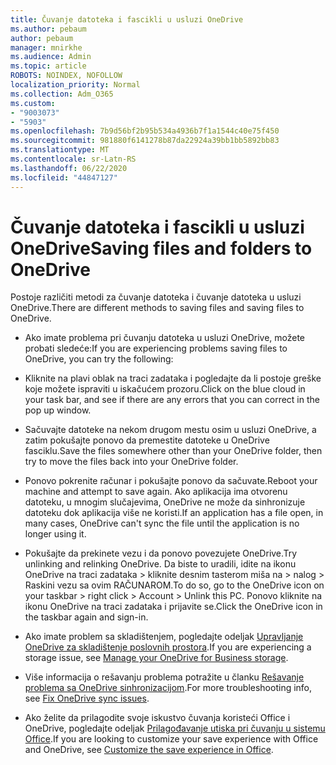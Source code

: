 ```yaml
---
title: Čuvanje datoteka i fascikli u usluzi OneDrive
ms.author: pebaum
author: pebaum
manager: mnirkhe
ms.audience: Admin
ms.topic: article
ROBOTS: NOINDEX, NOFOLLOW
localization_priority: Normal
ms.collection: Adm_O365
ms.custom:
- "9003073"
- "5903"
ms.openlocfilehash: 7b9d56bf2b95b534a4936b7f1a1544c40e75f450
ms.sourcegitcommit: 981880f6141278b87da22924a39bb1bb5892bb83
ms.translationtype: MT
ms.contentlocale: sr-Latn-RS
ms.lasthandoff: 06/22/2020
ms.locfileid: "44847127"
---
```

# <a name="saving-files-and-folders-to-onedrive"></a><span data-ttu-id="3192b-102">Čuvanje datoteka i fascikli u usluzi OneDrive</span><span class="sxs-lookup"><span data-stu-id="3192b-102">Saving files and folders to OneDrive</span></span>

<span data-ttu-id="3192b-103">Postoje različiti metodi za čuvanje datoteka i čuvanje datoteka u usluzi OneDrive.</span><span class="sxs-lookup"><span data-stu-id="3192b-103">There are different methods to saving files and saving files to OneDrive.</span></span>

- <span data-ttu-id="3192b-104">Ako imate problema pri čuvanju datoteka u usluzi OneDrive, možete probati sledeće:</span><span class="sxs-lookup"><span data-stu-id="3192b-104">If you are experiencing problems saving files to OneDrive, you can try the following:</span></span>

- <span data-ttu-id="3192b-105">Kliknite na plavi oblak na traci zadataka i pogledajte da li postoje greške koje možete ispraviti u iskačućem prozoru.</span><span class="sxs-lookup"><span data-stu-id="3192b-105">Click on the blue cloud in your task bar, and see if there are any errors that you can correct in the pop up window.</span></span>
- <span data-ttu-id="3192b-106">Sačuvajte datoteke na nekom drugom mestu osim u usluzi OneDrive, a zatim pokušajte ponovo da premestite datoteke u OneDrive fasciklu.</span><span class="sxs-lookup"><span data-stu-id="3192b-106">Save the files somewhere other than your OneDrive folder, then try to move the files back into your OneDrive folder.</span></span>
- <span data-ttu-id="3192b-107">Ponovo pokrenite računar i pokušajte ponovo da sačuvate.</span><span class="sxs-lookup"><span data-stu-id="3192b-107">Reboot your machine and attempt to save again.</span></span> <span data-ttu-id="3192b-108">Ako aplikacija ima otvorenu datoteku, u mnogim slučajevima, OneDrive ne može da sinhronizuje datoteku dok aplikacija više ne koristi.</span><span class="sxs-lookup"><span data-stu-id="3192b-108">If an application has a file open, in many cases, OneDrive can't sync the file until the application is no longer using it.</span></span>
- <span data-ttu-id="3192b-109">Pokušajte da prekinete vezu i da ponovo povezujete OneDrive.</span><span class="sxs-lookup"><span data-stu-id="3192b-109">Try unlinking and relinking OneDrive.</span></span> <span data-ttu-id="3192b-110">Da biste to uradili, idite na ikonu OneDrive na traci zadataka > kliknite desnim tasterom miša na > nalog > Raskini vezu sa ovim RAČUNAROM.</span><span class="sxs-lookup"><span data-stu-id="3192b-110">To do so, go to the OneDrive icon on your taskbar > right click > Account > Unlink this PC.</span></span> <span data-ttu-id="3192b-111">Ponovo kliknite na ikonu OneDrive na traci zadataka i prijavite se.</span><span class="sxs-lookup"><span data-stu-id="3192b-111">Click the OneDrive icon in the taskbar again and sign-in.</span></span>
- <span data-ttu-id="3192b-112">Ako imate problem sa skladištenjem, pogledajte odeljak [Upravljanje OneDrive za skladištenje poslovnih prostora](https://support.microsoft.com/office/31519161-059c-4764-b6f8-f5cd29f7fe68).</span><span class="sxs-lookup"><span data-stu-id="3192b-112">If you are experiencing a storage issue, see  [Manage your OneDrive for Business storage](https://support.microsoft.com/office/31519161-059c-4764-b6f8-f5cd29f7fe68).</span></span>
- <span data-ttu-id="3192b-113">Više informacija o rešavanju problema potražite u članku [Rešavanje problema sa OneDrive sinhronizacijom](https://docs.microsoft.com/alchemyinsights/fix-onedrive-sync-issues).</span><span class="sxs-lookup"><span data-stu-id="3192b-113">For more troubleshooting info, see  [Fix OneDrive sync issues](https://docs.microsoft.com/alchemyinsights/fix-onedrive-sync-issues).</span></span>  
- <span data-ttu-id="3192b-114">Ako želite da prilagodite svoje iskustvo čuvanja koristeći Office i OneDrive, pogledajte odeljak [Prilagođavanje utiska pri čuvanju u sistemu Office](https://support.microsoft.com/office/786200a7-f5f2-4d26-a3ae-b78c60dd5d3b).</span><span class="sxs-lookup"><span data-stu-id="3192b-114">If you are looking to customize your save experience with Office and OneDrive, see  [Customize the save experience in Office](https://support.microsoft.com/office/786200a7-f5f2-4d26-a3ae-b78c60dd5d3b).</span></span>
